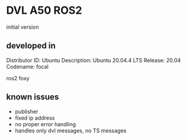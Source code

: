 # DVL A50 ROS2

initial version

## developed in

Distributor ID: Ubuntu
Description:    Ubuntu 20.04.4 LTS
Release:        20.04
Codename:       focal

ros2 foxy

## known issues

- publisher
- fixed ip address
- no proper error handling
- handles only dvl messages, no TS messages